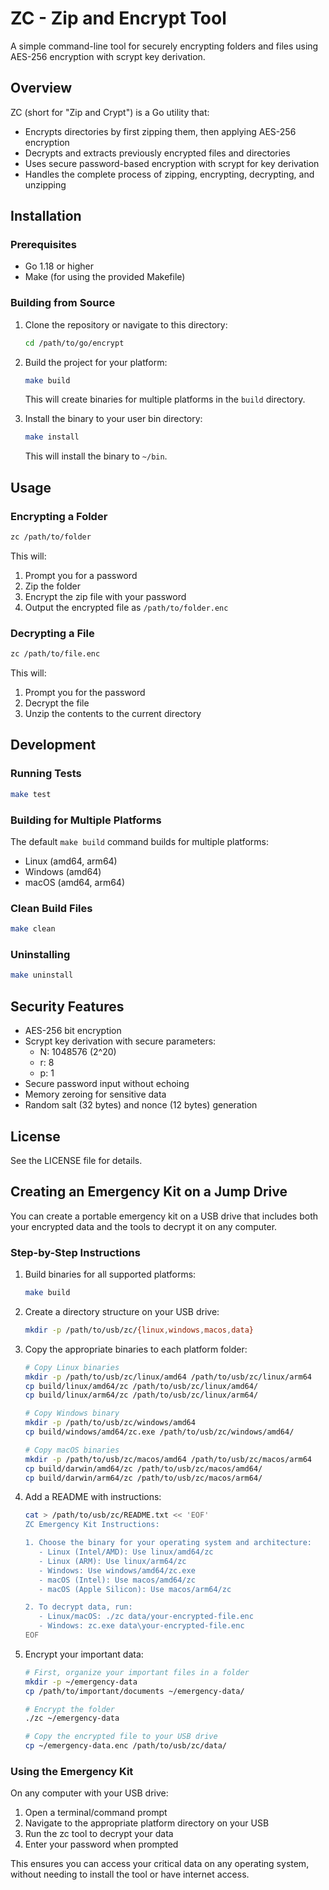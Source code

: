 # ZC - Zip and Encrypt Tool

A simple command-line tool for securely encrypting folders and files using AES-256 encryption with scrypt key derivation.

## Overview

ZC (short for "Zip and Crypt") is a Go utility that:

- Encrypts directories by first zipping them, then applying AES-256 encryption
- Decrypts and extracts previously encrypted files and directories
- Uses secure password-based encryption with scrypt for key derivation
- Handles the complete process of zipping, encrypting, decrypting, and unzipping

## Installation

### Prerequisites

- Go 1.18 or higher
- Make (for using the provided Makefile)

### Building from Source

1. Clone the repository or navigate to this directory:

   ```bash
   cd /path/to/go/encrypt
   ```

2. Build the project for your platform:

   ```bash
   make build
   ```

   This will create binaries for multiple platforms in the `build` directory.

3. Install the binary to your user bin directory:

   ```bash
   make install
   ```

   This will install the binary to `~/bin`.

## Usage

### Encrypting a Folder

```bash
zc /path/to/folder
```

This will:

1. Prompt you for a password
2. Zip the folder
3. Encrypt the zip file with your password
4. Output the encrypted file as `/path/to/folder.enc`

### Decrypting a File

```bash
zc /path/to/file.enc
```

This will:

1. Prompt you for the password
2. Decrypt the file
3. Unzip the contents to the current directory

## Development

### Running Tests

```bash
make test
```

### Building for Multiple Platforms

The default `make build` command builds for multiple platforms:

- Linux (amd64, arm64)
- Windows (amd64)
- macOS (amd64, arm64)

### Clean Build Files

```bash
make clean
```

### Uninstalling

```bash
make uninstall
```

## Security Features

- AES-256 bit encryption
- Scrypt key derivation with secure parameters:
  - N: 1048576 (2^20)
  - r: 8
  - p: 1
- Secure password input without echoing
- Memory zeroing for sensitive data
- Random salt (32 bytes) and nonce (12 bytes) generation

## License

See the LICENSE file for details.

## Creating an Emergency Kit on a Jump Drive

You can create a portable emergency kit on a USB drive that includes both your encrypted data and the tools to decrypt it on any computer.

### Step-by-Step Instructions

1. Build binaries for all supported platforms:

   ```bash
   make build
   ```

2. Create a directory structure on your USB drive:

   ```bash
   mkdir -p /path/to/usb/zc/{linux,windows,macos,data}
   ```

3. Copy the appropriate binaries to each platform folder:

   ```bash
   # Copy Linux binaries
   mkdir -p /path/to/usb/zc/linux/amd64 /path/to/usb/zc/linux/arm64
   cp build/linux/amd64/zc /path/to/usb/zc/linux/amd64/
   cp build/linux/arm64/zc /path/to/usb/zc/linux/arm64/
   
   # Copy Windows binary
   mkdir -p /path/to/usb/zc/windows/amd64
   cp build/windows/amd64/zc.exe /path/to/usb/zc/windows/amd64/
   
   # Copy macOS binaries
   mkdir -p /path/to/usb/zc/macos/amd64 /path/to/usb/zc/macos/arm64
   cp build/darwin/amd64/zc /path/to/usb/zc/macos/amd64/
   cp build/darwin/arm64/zc /path/to/usb/zc/macos/arm64/
   ```

4. Add a README with instructions:

   ```bash
   cat > /path/to/usb/zc/README.txt << 'EOF'
   ZC Emergency Kit Instructions:
   
   1. Choose the binary for your operating system and architecture:
      - Linux (Intel/AMD): Use linux/amd64/zc
      - Linux (ARM): Use linux/arm64/zc
      - Windows: Use windows/amd64/zc.exe
      - macOS (Intel): Use macos/amd64/zc
      - macOS (Apple Silicon): Use macos/arm64/zc
   
   2. To decrypt data, run:
      - Linux/macOS: ./zc data/your-encrypted-file.enc
      - Windows: zc.exe data\your-encrypted-file.enc
   EOF
   ```

5. Encrypt your important data:

   ```bash
   # First, organize your important files in a folder
   mkdir -p ~/emergency-data
   cp /path/to/important/documents ~/emergency-data/
   
   # Encrypt the folder
   ./zc ~/emergency-data
   
   # Copy the encrypted file to your USB drive
   cp ~/emergency-data.enc /path/to/usb/zc/data/
   ```

### Using the Emergency Kit

On any computer with your USB drive:

1. Open a terminal/command prompt
2. Navigate to the appropriate platform directory on your USB
3. Run the zc tool to decrypt your data
4. Enter your password when prompted

This ensures you can access your critical data on any operating system, without needing to install the tool or have internet access.
